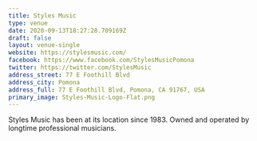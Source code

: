 ```yaml
---
title: Styles Music
type: venue
date: 2020-09-13T18:27:28.709169Z
draft: false
layout: venue-single
website: https://stylesmusic.com/
facebook: https://www.facebook.com/StylesMusicPomona
twitter: https://twitter.com/StylesMusic
address_street: 77 E Foothill Blvd
address_city: Pomona
address_full: 77 E Foothill Blvd, Pomona, CA 91767, USA
primary_image: Styles-Music-Logo-Flat.png
---
```

Styles Music has been at its location since 1983. Owned and operated by longtime professional musicians.
